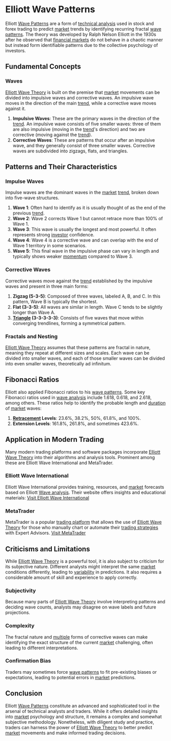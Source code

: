 # Elliott Wave Patterns

Elliott [Wave Patterns](../w/wave_patterns_in_trading.md) are a form of [technical analysis](../t/technical_analysis.md) used in stock and forex trading to predict [market](../m/market.md) trends by identifying recurring fractal [wave patterns](../w/wave_patterns_in_trading.md). The theory was developed by Ralph Nelson Elliott in the 1930s after he observed that [financial markets](../f/financial_market.md) do not behave in a chaotic manner but instead form identifiable patterns due to the collective psychology of investors.

## Fundamental Concepts

### Waves

[Elliott Wave Theory](../e/elliott_wave_theory.md) is built on the premise that [market](../m/market.md) movements can be divided into impulsive waves and corrective waves. An impulsive wave moves in the direction of the main [trend](../t/trend.md), while a corrective wave moves against it.

1. **Impulsive Waves**: These are the primary waves in the direction of the [trend](../t/trend.md). An impulsive wave consists of five smaller waves: three of them are also impulsive (moving in the [trend](../t/trend.md)'s direction) and two are corrective (moving against the [trend](../t/trend.md)).
2. **Corrective Waves**: These are patterns that occur after an impulsive wave, and they generally consist of three smaller waves. Corrective waves are subdivided into zigzags, flats, and triangles.

## Patterns and Their Characteristics

### Impulse Waves

Impulse waves are the dominant waves in the [market](../m/market.md) [trend](../t/trend.md), broken down into five-wave structures.

1. **Wave 1**: Often hard to identify as it is usually thought of as the end of the previous [trend](../t/trend.md).
2. **Wave 2**: Wave 2 corrects Wave 1 but cannot retrace more than 100% of Wave 1.
3. **Wave 3**: This wave is usually the longest and most powerful. It often represents strong [investor](../i/investor.md) confidence.
4. **Wave 4**: Wave 4 is a corrective wave and can overlap with the end of Wave 1 territory in some scenarios.
5. **Wave 5**: This final wave in the impulsive phase can vary in length and typically shows weaker [momentum](../m/momentum.md) compared to Wave 3.

### Corrective Waves

Corrective waves move against the [trend](../t/trend.md) established by the impulsive waves and present in three main forms:

1. **Zigzag (5-3-5)**: Composed of three waves, labeled A, B, and C. In this pattern, Wave B is typically the shortest.
2. **Flat (3-3-5)**: All waves are similar in length. Wave C tends to be slightly longer than Wave A.
3. **[Triangle](../t/triangle.md) (3-3-3-3-3)**: Consists of five waves that move within converging trendlines, forming a symmetrical pattern.

### Fractals and Nesting

[Elliott Wave Theory](../e/elliott_wave_theory.md) assumes that these patterns are fractal in nature, meaning they repeat at different sizes and scales. Each wave can be divided into smaller waves, and each of those smaller waves can be divided into even smaller waves, theoretically ad infinitum.

## Fibonacci Ratios

Elliott also applied Fibonacci ratios to his [wave patterns](../w/wave_patterns_in_trading.md). Some key Fibonacci ratios used in [wave analysis](../w/wave_analysis.md) include 1.618, 0.618, and 2.618, among others. These ratios help to identify the probable length and [duration](../d/duration.md) of [market](../m/market.md) waves:

1. **[Retracement](../r/retracement.md) Levels**: 23.6%, 38.2%, 50%, 61.8%, and 100%.
2. **Extension Levels**: 161.8%, 261.8%, and sometimes 423.6%.

## Application in Modern Trading

Many modern trading platforms and software packages incorporate [Elliott Wave Theory](../e/elliott_wave_theory.md) into their algorithms and analysis tools. Prominent among these are Elliott Wave International and MetaTrader.

### Elliott Wave International

Elliott Wave International provides training, resources, and [market](../m/market.md) forecasts based on Elliott [Wave analysis](../w/wave_analysis.md). Their website offers insights and educational materials:
[Visit Elliott Wave International](https://www.elliottwave.com/)

### MetaTrader

MetaTrader is a popular [trading platform](../t/trading_platform.md) that allows the use of [Elliott Wave Theory](../e/elliott_wave_theory.md) for those who manually chart or automate their [trading strategies](../t/trading_strategies.md) with Expert Advisors.
[Visit MetaTrader](https://www.metatrader4.com/)

## Criticisms and Limitations

While [Elliott Wave Theory](../e/elliott_wave_theory.md) is a powerful tool, it is also subject to criticism for its subjective nature. Different analysts might interpret the same [market](../m/market.md) conditions differently, leading to [variability](../v/variability.md) in predictions. It also requires a considerable amount of skill and experience to apply correctly.

### Subjectivity

Because many parts of [Elliott Wave Theory](../e/elliott_wave_theory.md) involve interpreting patterns and deciding wave counts, analysts may disagree on wave labels and future projections.

### Complexity

The fractal nature and [multiple](../m/multiple.md) forms of corrective waves can make identifying the exact structure of the current [market](../m/market.md) challenging, often leading to different interpretations.

### Confirmation Bias

Traders may sometimes force [wave patterns](../w/wave_patterns_in_trading.md) to fit pre-existing biases or expectations, leading to potential errors in [market](../m/market.md) predictions.

## Conclusion

Elliott [Wave Patterns](../w/wave_patterns_in_trading.md) constitute an advanced and sophisticated tool in the arsenal of technical analysts and traders. While it offers detailed insights into [market](../m/market.md) psychology and structure, it remains a complex and somewhat subjective methodology. Nonetheless, with diligent study and practice, traders can harness the power of [Elliott Wave Theory](../e/elliott_wave_theory.md) to better predict [market](../m/market.md) movements and make informed trading decisions.
